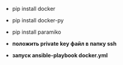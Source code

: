 - pip install docker
- pip install docker-py
- pip install paramiko


- **положить private key файл в папку ssh**
- **запуск ansible-playbook docker.yml**